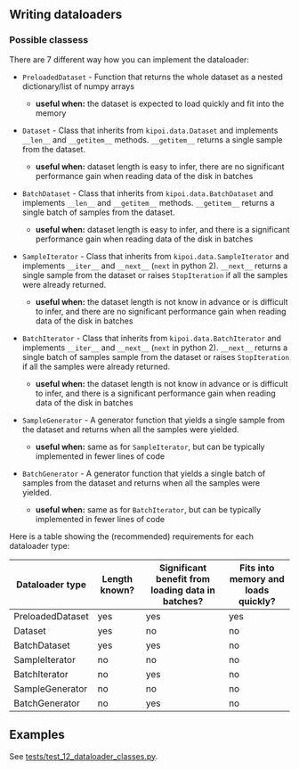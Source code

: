 ## Writing dataloaders

### Possible classess

There are 7 different way how you can implement the dataloader:

- `PreloadedDataset` - Function that returns the whole dataset as a nested dictionary/list of numpy arrays
  - **useful when:** the dataset is expected to load quickly and fit into the memory

- `Dataset` - Class that inherits from `kipoi.data.Dataset` and implements `__len__` and `__getitem__` methods. `__getitem__` returns a single sample from the dataset.
  - **useful when:** dataset length is easy to infer, there are no significant performance gain when reading data of the disk in batches

- `BatchDataset` - Class that inherits from `kipoi.data.BatchDataset` and implements `__len__` and `__getitem__` methods. `__getitem__` returns a single batch of samples from the dataset.
  - **useful when:** dataset length is easy to infer, and there is a significant performance gain when reading data of the disk in batches

- `SampleIterator` - Class that inherits from `kipoi.data.SampleIterator` and implements `__iter__` and `__next__` (`next` in python 2). `__next__` returns a single sample from the dataset or raises `StopIteration` if all the samples were already returned.
  - **useful when:** the dataset length is not know in advance or is difficult to infer, and there are no significant performance gain when reading data of the disk in batches

- `BatchIterator` - Class that inherits from `kipoi.data.BatchIterator` and implements `__iter__` and `__next__` (`next` in python 2). `__next__` returns a single batch of samples sample from the dataset or raises `StopIteration` if all the samples were already returned.
  - **useful when:** the dataset length is not know in advance or is difficult to infer, and there is a significant performance gain when reading data of the disk in batches
  
- `SampleGenerator` - A generator function that yields a single sample from the dataset and returns when all the samples were yielded.
  - **useful when:** same as for `SampleIterator`, but can be typically implemented in fewer lines of code
  
- `BatchGenerator` - A generator function that yields a single batch of samples from the dataset and returns when all the samples were yielded.
  - **useful when:** same as for `BatchIterator`, but can be typically implemented in fewer lines of code


Here is a table showing the (recommended) requirements for each dataloader type:

| Dataloader type   	| Length known? 	| Significant benefit from loading data in batches? 	| Fits into memory and loads quickly? 	|
|-------------------	|---------------	|---------------------------------------------------	|-------------------------------------	|
|  PreloadedDataset 	| yes           	| yes                                               	| yes                                 	|
| Dataset           	| yes           	| no                                                	| no                                  	|
| BatchDataset      	| yes           	| yes                                               	| no                                  	|
| SampleIterator    	| no            	| no                                                	| no                                  	|
| BatchIterator     	| no            	| yes                                               	| no                                  	|
| SampleGenerator   	| no            	| no                                                	| no                                  	|
| BatchGenerator    	| no            	| yes                                               	| no                                  	|


## Examples

See [tests/test_12_dataloader_classes.py](../tests/test_12_dataloader_classes.py).
